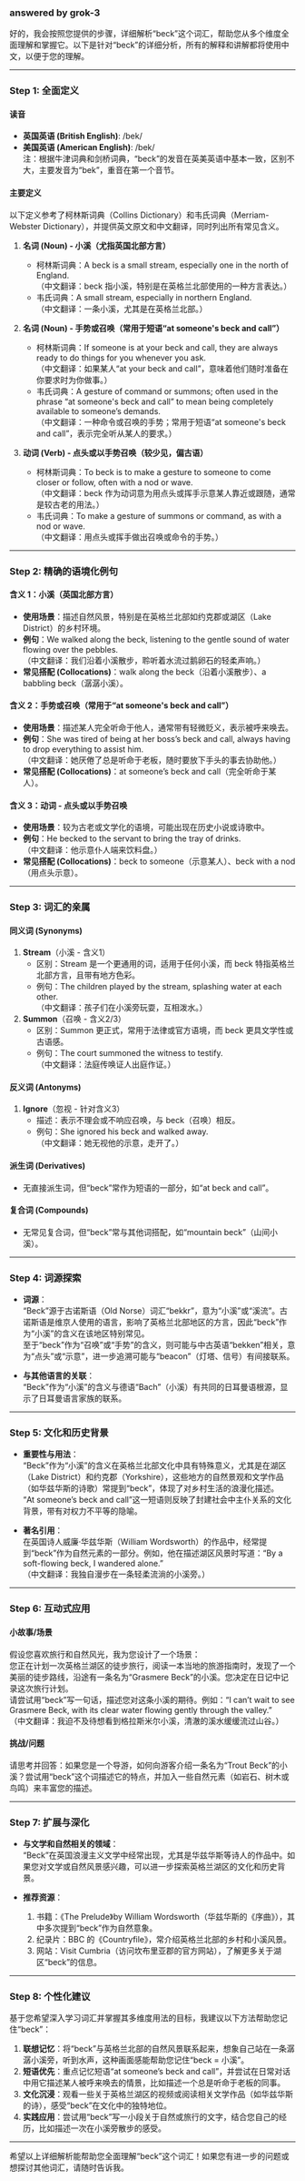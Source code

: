### answered by grok-3
好的，我会按照您提供的步骤，详细解析“beck”这个词汇，帮助您从多个维度全面理解和掌握它。以下是针对“beck”的详细分析，所有的解释和讲解都将使用中文，以便于您的理解。

---

### Step 1: 全面定义

#### 读音
- **英国英语 (British English)**: /bek/  
- **美国英语 (American English)**: /bek/  
注：根据牛津词典和剑桥词典，“beck”的发音在英美英语中基本一致，区别不大，主要发音为“bek”，重音在第一个音节。

#### 主要定义
以下定义参考了柯林斯词典（Collins Dictionary）和韦氏词典（Merriam-Webster Dictionary），并提供英文原文和中文翻译，同时列出所有常见含义。

1. **名词 (Noun) - 小溪（尤指英国北部方言）**
   - 柯林斯词典：A beck is a small stream, especially one in the north of England.  
     （中文翻译：beck 指小溪，特别是在英格兰北部使用的一种方言表达。）
   - 韦氏词典：A small stream, especially in northern England.  
     （中文翻译：一条小溪，尤其是在英格兰北部。）

2. **名词 (Noun) - 手势或召唤（常用于短语“at someone's beck and call”）**
   - 柯林斯词典：If someone is at your beck and call, they are always ready to do things for you whenever you ask.  
     （中文翻译：如果某人“at your beck and call”，意味着他们随时准备在你要求时为你做事。）
   - 韦氏词典：A gesture of command or summons; often used in the phrase “at someone's beck and call” to mean being completely available to someone’s demands.  
     （中文翻译：一种命令或召唤的手势；常用于短语“at someone's beck and call”，表示完全听从某人的要求。）

3. **动词 (Verb) - 点头或以手势召唤（较少见，偏古语）**
   - 柯林斯词典：To beck is to make a gesture to someone to come closer or follow, often with a nod or wave.  
     （中文翻译：beck 作为动词意为用点头或挥手示意某人靠近或跟随，通常是较古老的用法。）
   - 韦氏词典：To make a gesture of summons or command, as with a nod or wave.  
     （中文翻译：用点头或挥手做出召唤或命令的手势。）

---

### Step 2: 精确的语境化例句

#### 含义 1：小溪（英国北部方言）
- **使用场景**：描述自然风景，特别是在英格兰北部如约克郡或湖区（Lake District）的乡村环境。
- **例句**：We walked along the beck, listening to the gentle sound of water flowing over the pebbles.  
  （中文翻译：我们沿着小溪散步，聆听着水流过鹅卵石的轻柔声响。）
- **常见搭配 (Collocations)**：walk along the beck（沿着小溪散步）、a babbling beck（潺潺小溪）。

#### 含义 2：手势或召唤（常用于“at someone's beck and call”）
- **使用场景**：描述某人完全听命于他人，通常带有轻微贬义，表示被呼来唤去。
- **例句**：She was tired of being at her boss’s beck and call, always having to drop everything to assist him.  
  （中文翻译：她厌倦了总是听命于老板，随时要放下手头的事去协助他。）
- **常见搭配 (Collocations)**：at someone’s beck and call（完全听命于某人）。

#### 含义 3：动词 - 点头或以手势召唤
- **使用场景**：较为古老或文学化的语境，可能出现在历史小说或诗歌中。
- **例句**：He becked to the servant to bring the tray of drinks.  
  （中文翻译：他示意仆人端来饮料盘。）
- **常见搭配 (Collocations)**：beck to someone（示意某人）、beck with a nod（用点头示意）。

---

### Step 3: 词汇的亲属

#### 同义词 (Synonyms)
1. **Stream**（小溪 - 含义1）
   - 区别：Stream 是一个更通用的词，适用于任何小溪，而 beck 特指英格兰北部方言，且带有地方色彩。
   - 例句：The children played by the stream, splashing water at each other.  
     （中文翻译：孩子们在小溪旁玩耍，互相泼水。）
2. **Summon**（召唤 - 含义2/3）
   - 区别：Summon 更正式，常用于法律或官方语境，而 beck 更具文学性或古语感。
   - 例句：The court summoned the witness to testify.  
     （中文翻译：法庭传唤证人出庭作证。）

#### 反义词 (Antonyms)
1. **Ignore**（忽视 - 针对含义3）
   - 描述：表示不理会或不响应召唤，与 beck（召唤）相反。
   - 例句：She ignored his beck and walked away.  
     （中文翻译：她无视他的示意，走开了。）

#### 派生词 (Derivatives)
- 无直接派生词，但“beck”常作为短语的一部分，如“at beck and call”。

#### 复合词 (Compounds)
- 无常见复合词，但“beck”常与其他词搭配，如“mountain beck”（山间小溪）。

---

### Step 4: 词源探索

- **词源**：  
  “Beck”源于古诺斯语（Old Norse）词汇“bekkr”，意为“小溪”或“溪流”。古诺斯语是维京人使用的语言，影响了英格兰北部地区的方言，因此“beck”作为“小溪”的含义在该地区特别常见。  
  至于“beck”作为“召唤”或“手势”的含义，则可能与中古英语“bekken”相关，意为“点头”或“示意”，进一步追溯可能与“beacon”（灯塔、信号）有间接联系。

- **与其他语言的关联**：  
  “Beck”作为“小溪”的含义与德语“Bach”（小溪）有共同的日耳曼语根源，显示了日耳曼语言家族的联系。

---

### Step 5: 文化和历史背景

- **重要性与用法**：  
  “Beck”作为“小溪”的含义在英格兰北部文化中具有特殊意义，尤其是在湖区（Lake District）和约克郡（Yorkshire），这些地方的自然景观和文学作品（如华兹华斯的诗歌）常提到“beck”，体现了对乡村生活的浪漫化描述。  
  “At someone’s beck and call”这一短语则反映了封建社会中主仆关系的文化背景，带有对权力不平等的隐喻。

- **著名引用**：  
  在英国诗人威廉·华兹华斯（William Wordsworth）的作品中，经常提到“beck”作为自然元素的一部分。例如，他在描述湖区风景时写道：“By a soft-flowing beck, I wandered alone.”  
  （中文翻译：我独自漫步在一条轻柔流淌的小溪旁。）

---

### Step 6: 互动式应用

#### 小故事/场景
假设您喜欢旅行和自然风光，我为您设计了一个场景：  
您正在计划一次英格兰湖区的徒步旅行，阅读一本当地的旅游指南时，发现了一个美丽的徒步路线，沿途有一条名为“Grasmere Beck”的小溪。您决定在日记中记录这次旅行计划。  
请尝试用“beck”写一句话，描述您对这条小溪的期待。例如：“I can’t wait to see Grasmere Beck, with its clear water flowing gently through the valley.”  
（中文翻译：我迫不及待想看到格拉斯米尔小溪，清澈的溪水缓缓流过山谷。）

#### 挑战/问题
请思考并回答：如果您是一个导游，如何向游客介绍一条名为“Trout Beck”的小溪？尝试用“beck”这个词描述它的特点，并加入一些自然元素（如岩石、树木或鸟鸣）来丰富您的描述。

---

### Step 7: 扩展与深化

- **与文学和自然相关的领域**：  
  “Beck”在英国浪漫主义文学中经常出现，尤其是华兹华斯等诗人的作品中。如果您对文学或自然风景感兴趣，可以进一步探索英格兰湖区的文化和历史背景。

- **推荐资源**：
  1. 书籍：《The Prelude》by William Wordsworth（华兹华斯的《序曲》），其中多次提到“beck”作为自然意象。
  2. 纪录片：BBC 的《Countryfile》，常介绍英格兰北部的乡村和小溪风景。
  3. 网站：Visit Cumbria（访问坎布里亚郡的官方网站），了解更多关于湖区“beck”的信息。

---

### Step 8: 个性化建议

基于您希望深入学习词汇并掌握其多维度用法的目标，我建议以下方法帮助您记住“beck”：
1. **联想记忆**：将“beck”与英格兰北部的自然风景联系起来，想象自己站在一条潺潺小溪旁，听到水声，这种画面感能帮助您记住“beck = 小溪”。
2. **短语优先**：重点记忆短语“at someone’s beck and call”，并尝试在日常对话中用它描述某人被呼来唤去的情景，比如描述一个总是听命于老板的同事。
3. **文化沉浸**：观看一些关于英格兰湖区的视频或阅读相关文学作品（如华兹华斯的诗），感受“beck”在文化中的独特地位。
4. **实践应用**：尝试用“beck”写一小段关于自然或旅行的文字，结合您自己的经历，比如描述一次在小溪旁散步的感受。

---

希望以上详细解析能帮助您全面理解“beck”这个词汇！如果您有进一步的问题或想探讨其他词汇，请随时告诉我。